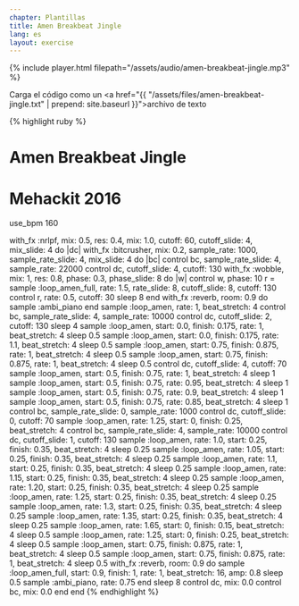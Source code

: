 ```yaml
---
chapter: Plantillas
title: Amen Breakbeat Jingle
lang: es
layout: exercise
---
```


{% include player.html filepath="/assets/audio/amen-breakbeat-jingle.mp3" %}

Carga el código como un <a href="{{ "/assets/files/amen-breakbeat-jingle.txt" | prepend: site.baseurl }}">archivo de texto</a>

{% highlight ruby %}
# Amen Breakbeat Jingle
# Mehackit 2016

use_bpm 160

with_fx :nrlpf, mix: 0.5, res: 0.4, mix: 1.0, cutoff: 60, cutoff_slide: 4, mix_slide: 4 do |dc|
  with_fx :bitcrusher, mix: 0.2, sample_rate: 1000, sample_rate_slide: 4, mix_slide: 4 do |bc|
    control bc, sample_rate_slide: 4, sample_rate: 22000
    control dc, cutoff_slide: 4, cutoff: 130
    with_fx :wobble, mix: 1, res: 0.8, phase: 0.3, phase_slide: 8 do |w|
      control w, phase: 10
      r = sample :loop_amen_full, rate: 1.5, rate_slide: 8, cutoff_slide: 8, cutoff: 130
      control r, rate: 0.5, cutoff: 30
      sleep 8
    end
    with_fx :reverb, room: 0.9 do
      sample :ambi_piano
    end
    sample :loop_amen, rate: 1, beat_stretch: 4
    control bc, sample_rate_slide: 4, sample_rate: 10000
    control dc, cutoff_slide: 2, cutoff: 130
    sleep 4
    sample :loop_amen, start: 0.0, finish: 0.175, rate: 1, beat_stretch: 4
    sleep 0.5
    sample :loop_amen, start: 0.0, finish: 0.175, rate: 1.1, beat_stretch: 4
    sleep 0.5
    sample :loop_amen, start: 0.75, finish: 0.875, rate: 1, beat_stretch: 4
    sleep 0.5
    sample :loop_amen, start: 0.75, finish: 0.875, rate: 1, beat_stretch: 4
    sleep 0.5
    control dc, cutoff_slide: 4, cutoff: 70
    sample :loop_amen, start: 0.5, finish: 0.75, rate: 1, beat_stretch: 4
    sleep 1
    sample :loop_amen, start: 0.5, finish: 0.75, rate: 0.95, beat_stretch: 4
    sleep 1
    sample :loop_amen, start: 0.5, finish: 0.75, rate: 0.9, beat_stretch: 4
    sleep 1
    sample :loop_amen, start: 0.5, finish: 0.75, rate: 0.85, beat_stretch: 4
    sleep 1
    control bc, sample_rate_slide: 0, sample_rate: 1000
    control dc, cutoff_slide: 0, cutoff: 70
    sample :loop_amen, rate: 1.25, start: 0, finish: 0.25, beat_stretch: 4
    control bc, sample_rate_slide: 4, sample_rate: 10000
    control dc, cutoff_slide: 1, cutoff: 130
    sample :loop_amen, rate: 1.0, start: 0.25, finish: 0.35, beat_stretch: 4
    sleep 0.25
    sample :loop_amen, rate: 1.05, start: 0.25, finish: 0.35, beat_stretch: 4
    sleep 0.25
    sample :loop_amen, rate: 1.1, start: 0.25, finish: 0.35, beat_stretch: 4
    sleep 0.25
    sample :loop_amen, rate: 1.15, start: 0.25, finish: 0.35, beat_stretch: 4
    sleep 0.25
    sample :loop_amen, rate: 1.20, start: 0.25, finish: 0.35, beat_stretch: 4
    sleep 0.25
    sample :loop_amen, rate: 1.25, start: 0.25, finish: 0.35, beat_stretch: 4
    sleep 0.25
    sample :loop_amen, rate: 1.3, start: 0.25, finish: 0.35, beat_stretch: 4
    sleep 0.25
    sample :loop_amen, rate: 1.35, start: 0.25, finish: 0.35, beat_stretch: 4
    sleep 0.25
    sample :loop_amen, rate: 1.65, start: 0, finish: 0.15, beat_stretch: 4
    sleep 0.5
    sample :loop_amen, rate: 1.25, start: 0, finish: 0.25, beat_stretch: 4
    sleep 0.5
    sample :loop_amen, start: 0.75, finish: 0.875, rate: 1, beat_stretch: 4
    sleep 0.5
    sample :loop_amen, start: 0.75, finish: 0.875, rate: 1, beat_stretch: 4
    sleep 0.5
    with_fx :reverb, room: 0.9 do
      sample :loop_amen_full, start: 0.9, finish: 1, rate: 1, beat_stretch: 16, amp: 0.8
      sleep 0.5
      sample :ambi_piano, rate: 0.75
    end
    sleep 8
    control dc, mix: 0.0
    control bc, mix: 0.0
  end
end
{% endhighlight %}